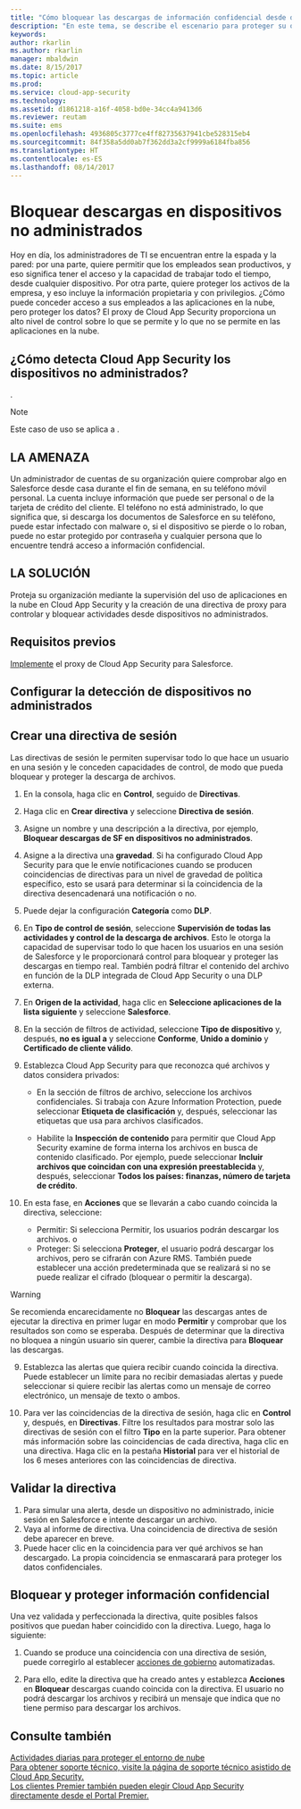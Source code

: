 ```yaml
---
title: "Cómo bloquear las descargas de información confidencial desde dispositivos no administrados | Microsoft Docs"
description: "En este tema, se describe el escenario para proteger su organización contra descargas de información confidencial desde dispositivos no administrados."
keywords: 
author: rkarlin
ms.author: rkarlin
manager: mbaldwin
ms.date: 8/15/2017
ms.topic: article
ms.prod: 
ms.service: cloud-app-security
ms.technology: 
ms.assetid: d1861218-a16f-4058-bd0e-34cc4a9413d6
ms.reviewer: reutam
ms.suite: ems
ms.openlocfilehash: 4936805c3777ce4ff82735637941cbe528315eb4
ms.sourcegitcommit: 84f358a5dd0ab7f362dd3a2cf9999a6184fba856
ms.translationtype: HT
ms.contentlocale: es-ES
ms.lasthandoff: 08/14/2017
---
```

# <a name="blocking-downloads-on-unmanaged-devices"></a>Bloquear descargas en dispositivos no administrados

Hoy en día, los administradores de TI se encuentran entre la espada y la pared: por una parte, quiere permitir que los empleados sean productivos, y eso significa tener el acceso y la capacidad de trabajar todo el tiempo, desde cualquier dispositivo. Por otra parte, quiere proteger los activos de la empresa, y eso incluye la información propietaria y con privilegios. ¿Cómo puede conceder acceso a sus empleados a las aplicaciones en la nube, pero proteger los datos? El proxy de Cloud App Security proporciona un alto nivel de control sobre lo que se permite y lo que no se permite en las aplicaciones en la nube. 

## <a name="how-does-cloud-app-security-detect-unmanaged-devices"></a>¿Cómo detecta Cloud App Security los dispositivos no administrados?
.

>[!NOTE]
> Este caso de uso se aplica a .

## <a name="the-threat"></a>LA AMENAZA
Un administrador de cuentas de su organización quiere comprobar algo en Salesforce desde casa durante el fin de semana, en su teléfono móvil personal. La cuenta incluye información que puede ser personal o de la tarjeta de crédito del cliente. El teléfono no está administrado, lo que significa que, si descarga los documentos de Salesforce en su teléfono, puede estar infectado con malware o, si el dispositivo se pierde o lo roban, puede no estar protegido por contraseña y cualquier persona que lo encuentre tendrá acceso a información confidencial.

## <a name="the-solution"></a>LA SOLUCIÓN
Proteja su organización mediante la supervisión del uso de aplicaciones en la nube en Cloud App Security y la creación de una directiva de proxy para controlar y bloquear actividades desde dispositivos no administrados.

## <a name="prerequisites"></a>Requisitos previos

[Implemente](proxy-deployment.md) el proxy de Cloud App Security para Salesforce.

## <a name="set-up-unmanaged-device-detection"></a>Configurar la detección de dispositivos no administrados


## <a name="create-a-session-policy"></a>Crear una directiva de sesión
Las directivas de sesión le permiten supervisar todo lo que hace un usuario en una sesión y le conceden capacidades de control, de modo que pueda bloquear y proteger la descarga de archivos.


1.  En la consola, haga clic en **Control**, seguido de **Directivas**.  
  
2.  Haga clic en **Crear directiva** y seleccione **Directiva de sesión**.  
  
3.  Asigne un nombre y una descripción a la directiva, por ejemplo, **Bloquear descargas de SF en dispositivos no administrados**.  
  
3. Asigne a la directiva una **gravedad**. Si ha configurado Cloud App Security para que le envíe notificaciones cuando se producen coincidencias de directivas para un nivel de gravedad de política específico, esto se usará para determinar si la coincidencia de la directiva desencadenará una notificación o no.

4.  Puede dejar la configuración **Categoría** como **DLP**.  
  
6. En **Tipo de control de sesión**, seleccione **Supervisión de todas las actividades y control de la descarga de archivos**. Esto le otorga la capacidad de supervisar todo lo que hacen los usuarios en una sesión de Salesforce y le proporcionará control para bloquear y proteger las descargas en tiempo real. También podrá filtrar el contenido del archivo en función de la DLP integrada de Cloud App Security o una DLP externa.
 
7. En **Origen de la actividad**, haga clic en **Seleccione aplicaciones de la lista siguiente** y seleccione **Salesforce**.

8. En la sección de filtros de actividad, seleccione **Tipo de dispositivo** y, después, **no es igual a** y seleccione **Conforme**, **Unido a dominio** y **Certificado de cliente válido**.
  
8. Establezca Cloud App Security para que reconozca qué archivos y datos considera privados:

    - En la sección de filtros de archivo, seleccione los archivos confidenciales. Si trabaja con Azure Information Protection, puede seleccionar **Etiqueta de clasificación** y, después, seleccionar las etiquetas que usa para archivos clasificados.
    
    -  Habilite la **Inspección de contenido** para permitir que Cloud App Security examine de forma interna los archivos en busca de contenido clasificado. Por ejemplo, puede seleccionar **Incluir archivos que coincidan con una expresión preestablecida** y, después, seleccionar **Todos los países: finanzas, número de tarjeta de crédito**.

10. En esta fase, en **Acciones** que se llevarán a cabo cuando coincida la directiva, seleccione:
    - Permitir: Si selecciona Permitir, los usuarios podrán descargar los archivos. 
    o
    - Proteger: Si selecciona **Proteger**, el usuario podrá descargar los archivos, pero se cifrarán con Azure RMS. También puede establecer una acción predeterminada que se realizará si no se puede realizar el cifrado (bloquear o permitir la descarga).
 
 >[!WARNING]
 >Se recomienda encarecidamente no **Bloquear** las descargas antes de ejecutar la directiva en primer lugar en modo **Permitir** y comprobar que los resultados son como se esperaba. Después de determinar que la directiva no bloquea a ningún usuario sin querer, cambie la directiva para **Bloquear** las descargas.
 
 9. Establezca las alertas que quiera recibir cuando coincida la directiva. Puede establecer un límite para no recibir demasiadas alertas y puede seleccionar si quiere recibir las alertas como un mensaje de correo electrónico, un mensaje de texto o ambos.

10. Para ver las coincidencias de la directiva de sesión, haga clic en **Control** y, después, en **Directivas**. Filtre los resultados para mostrar solo las directivas de sesión con el filtro **Tipo** en la parte superior. Para obtener más información sobre las coincidencias de cada directiva, haga clic en una directiva. Haga clic en la pestaña **Historial** para ver el historial de los 6 meses anteriores con las coincidencias de directiva.     
  
## <a name="validate-your-policy"></a>Validar la directiva

1. Para simular una alerta, desde un dispositivo no administrado, inicie sesión en Salesforce e intente descargar un archivo.
3. Vaya al informe de directiva. Una coincidencia de directiva de sesión debe aparecer en breve. 
4. Puede hacer clic en la coincidencia para ver qué archivos se han descargado. La propia coincidencia se enmascarará para proteger los datos confidenciales. 

## <a name="blocking-and-protecting-your-sensitive-information"></a>Bloquear y proteger información confidencial

Una vez validada y perfeccionada la directiva, quite posibles falsos positivos que puedan haber coincidido con la directiva. Luego, haga lo siguiente: 

1. Cuando se produce una coincidencia con una directiva de sesión, puede corregirlo al establecer [acciones de gobierno](governance-actions.md) automatizadas.

2. Para ello, edite la directiva que ha creado antes y establezca **Acciones** en **Bloquear** descargas cuando coincida con la directiva. El usuario no podrá descargar los archivos y recibirá un mensaje que indica que no tiene permiso para descargar los archivos.
  
 
 ## <a name="see-also"></a>Consulte también  
[Actividades diarias para proteger el entorno de nube](daily-activities-to-protect-your-cloud-environment.md)   
[Para obtener soporte técnico, visite la página de soporte técnico asistido de Cloud App Security.](http://support.microsoft.com/oas/default.aspx?prid=16031)   
[Los clientes Premier también pueden elegir Cloud App Security directamente desde el Portal Premier.](https://premier.microsoft.com/)  
  
  